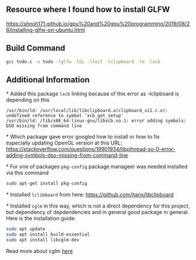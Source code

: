 ## Resource where I found how to install GLFW
https://shnoh171.github.io/gpu%20and%20gpu%20programming/2019/08/26/installing-glfw-on-ubuntu.html

## Build Command
```bash
gcc todo.c -o todo -lglfw -lGL -lleif -lclipboard -lm -lxcb
```

## Additional Information

\* Added this package `lxcb` linking because of this error as -lclipboard is depending on this
```
/usr/bin/ld: /usr/local/lib/libclipboard.a(clipboard_x11.c.o): undefined reference to symbol 'xcb_get_setup'
/usr/bin/ld: /lib/x86_64-linux-gnu/libxcb.so.1: error adding symbols: DSO missing from command line
```

\* Which package gave error googled how to install or how to fix <br>
especially updating OpenGL version at this URL: https://stackoverflow.com/questions/19901934/libpthread-so-0-error-adding-symbols-dso-missing-from-command-line

\* For one of packages `pkg-config` package manageer was needed installed via this command
```bash
sudo apt-get install pkg-config
```

\* Installed `lclibboard` from here: https://github.com/jtanx/libclipboard

\* Installed `cglm` in this way, which is not a direct dependency for this project, but dependency of depdendencies and in general good package in general. Here is the installation guide:
```bash
sudo apt update
sudo apt install build-essential
sudo apt install libcglm-dev
```
Read more about cglm [here](./docs_and_aboout_libs/cglm.md)